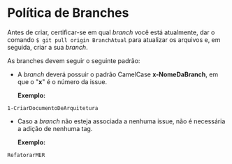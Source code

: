 # Política de Branches
Antes de criar, certificar-se em qual _branch_ você está atualmente, dar o comando ```$ git pull origin BranchAtual``` para atualizar os arquivos e, em seguida, criar a sua _branch_.

As branches devem seguir o seguinte padrão:

* A _branch_ deverá possuir o padrão CamelCase **x-NomeDaBranch**, em que o "**x**" é o número da issue. 
  
    **Exemplo:**
```
1-CriarDocumentoDeArquitetura
```

* Caso a _branch_ não esteja associada a nenhuma issue, não é necessária a adição de nenhuma tag.
  
    **Exemplo:**
```
RefatorarMER
```

